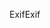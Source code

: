 <span data-ttu-id="f8dd6-101">Exif</span><span class="sxs-lookup"><span data-stu-id="f8dd6-101">Exif</span></span>